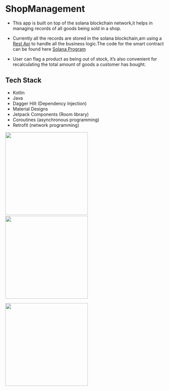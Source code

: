 # ShopManagement

- This  app is built on top of the solana blockchain network,it helps in managing records of all goods being sold in a shop.


- Currently all the records are stored in the solana blockchain,am using a [Rest Api](https://github.com/JusticeEli/shop-manager-api#readme) to handle all the business logic.The code for the smart contract can be found here [Solana Program](https://github.com/JusticeEli/shop-manager#readme)





- User can flag a product as being out of stock, it’s also convenient for recalculating the total amount of goods a customer has bought.

## Tech Stack
- Kotlin
- Java
- Dagger Hilt (Dependency Injection)
- Material Designs
- Jetpack Components (Room library)
- Coroutines (asynchronous programming)
- Retrofit (network programming)


<img src="https://user-images.githubusercontent.com/63531125/107875434-e1792d00-6ed0-11eb-9024-25755d4760f1.jpeg" width =260/>&emsp;
<img src="https://user-images.githubusercontent.com/63531125/107875435-e211c380-6ed0-11eb-84a5-d405d77b88d4.jpeg" width =260/>

<img src="https://user-images.githubusercontent.com/63531125/107875440-e3db8700-6ed0-11eb-817d-43a01d360155.jpeg" width =260/>



